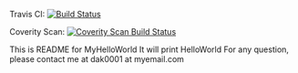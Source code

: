 Travis CI:
[![Build Status](https://secure.travis-ci.org/daksheshvyas/MyHelloWorld.png?branch=master)](http://travis-ci.org/daksheshvyas/MyHelloWorld)

Coverity Scan:
[![Coverity Scan Build Status](https://scan.coverity.com/projects/1102/badge.svg)](https://scan.coverity.com/projects/1102)

This is README for MyHelloWorld
It will print HelloWorld
For any question, please contact me at dak0001 at myemail.com


